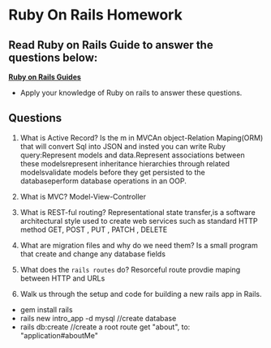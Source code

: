 # Ruby On Rails Homework

## Read Ruby on Rails Guide to answer the questions below:
**[Ruby on Rails Guides](https://guides.rubyonrails.org/)**
- Apply your knowledge of Ruby on rails to answer these questions.

## Questions
1. What is Active Record?
Is the m in MVCAn object-Relation Maping(ORM) that will convert Sql into JSON and insted you can write Ruby query:Represent models and data.Represent associations between these modelsrepresent inheritance hierarchies through related modelsvalidate models before they get persisted to the databaseperform database operations in an OOP.

2. What is MVC?
Model-View-Controller

3. What is REST-ful routing?
 Representational state transfer,is a software architectural style used to create web services such as standard HTTP method GET, POST , PUT , PATCH , DELETE  


4. What are migration files and why do we need them?
Is a small program that create and change any database fields

5. What does the `rails routes` do?
Resorceful route provdie maping between HTTP and URLs

6. Walk us through the setup and code for building a new rails app in Rails.

* gem install rails 
* rails new intro_app -d mysql
//create database
* rails db:create
//create a root route
get "about", to: "application#aboutMe"
